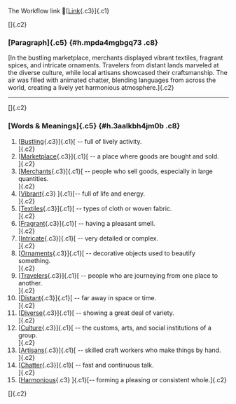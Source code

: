 The Workflow link
👏[[Link](https://www.google.com/url?q=http://www.google.com&sa=D&source=editors&ust=1756114338796359&usg=AOvVaw0d9oDEfHq9ckKdjoMkgYvc){.c3}]{.c1}

[]{.c2}

### [Paragraph]{.c5} {#h.mpda4mgbgq73 .c8}

[In the bustling marketplace, merchants displayed vibrant textiles,
fragrant spices, and intricate ornaments. Travelers from distant lands
marveled at the diverse culture, while local artisans showcased their
craftsmanship. The air was filled with animated chatter, blending
languages from across the world, creating a lively yet harmonious
atmosphere.]{.c2}

------------------------------------------------------------------------

[]{.c2}

### [Words & Meanings]{.c5} {#h.3aalkbh4jm0b .c8}

1.  [[Bustling](https://www.google.com/url?q=http://www.google.com&sa=D&source=editors&ust=1756114338797168&usg=AOvVaw2p4AEQuUY_igMVSy573EcH){.c3}]{.c1}[ --
    full of lively activity.\
    ]{.c2}
2.  [[Marketplace](https://www.google.com/url?q=http://www.google.com&sa=D&source=editors&ust=1756114338797365&usg=AOvVaw3leF6cvXwlbCYXFy6wt-Jn){.c3}]{.c1}[ --
    a place where goods are bought and sold.\
    ]{.c2}
3.  [[Merchants](https://www.google.com/url?q=http://www.google.com&sa=D&source=editors&ust=1756114338797523&usg=AOvVaw12Z1HnpPabOSiO3B0EarYD){.c3}]{.c1}[ --
    people who sell goods, especially in large quantities.\
    ]{.c2}
4.  [[Vibrant](https://www.google.com/url?q=http://www.google.com&sa=D&source=editors&ust=1756114338797728&usg=AOvVaw3otQQsxyabO3qLFTUZ4H-D){.c3}
    ]{.c1}[-- full of life and energy.\
    ]{.c2}
5.  [[Textiles](https://www.google.com/url?q=http://www.google.com&sa=D&source=editors&ust=1756114338797907&usg=AOvVaw3wkyxoa-qwwT4mR1xz6ngn){.c3}]{.c1}[ --
    types of cloth or woven fabric.\
    ]{.c2}
6.  [[Fragrant](https://www.google.com/url?q=http://www.google.com&sa=D&source=editors&ust=1756114338798159&usg=AOvVaw1EyoIsAO8iUlPmt78tAdKT){.c3}]{.c1}[ --
    having a pleasant smell.\
    ]{.c2}
7.  [[Intricate](https://www.google.com/url?q=http://www.google.com&sa=D&source=editors&ust=1756114338798342&usg=AOvVaw2rTb9l4gtSSUf7Rqsjt1oH){.c3}]{.c1}[ --
    very detailed or complex.\
    ]{.c2}
8.  [[Ornaments](https://www.google.com/url?q=http://www.google.com&sa=D&source=editors&ust=1756114338798464&usg=AOvVaw1Hhq9mLEXZ6Hg2LTYZCgk-){.c3}]{.c1}[ --
    decorative objects used to beautify something.\
    ]{.c2}
9.  [[Travelers](https://www.google.com/url?q=http://www.google.com&sa=D&source=editors&ust=1756114338798614&usg=AOvVaw0dtI1JAK01VFznU0S4ZXhQ){.c3}]{.c1}[ --
    people who are journeying from one place to another.\
    ]{.c2}
10. [[Distant](https://www.google.com/url?q=http://www.google.com&sa=D&source=editors&ust=1756114338798765&usg=AOvVaw1YJx1noVCKQumYXwfsQUXA){.c3}]{.c1}[ --
    far away in space or time.\
    ]{.c2}
11. [[Diverse](https://www.google.com/url?q=http://www.google.com&sa=D&source=editors&ust=1756114338798907&usg=AOvVaw1u90ehYtxPzrcV64RP90PS){.c3}]{.c1}[ --
    showing a great deal of variety.\
    ]{.c2}
12. [[Culture](https://www.google.com/url?q=http://www.google.com&sa=D&source=editors&ust=1756114338799162&usg=AOvVaw3lmsKGXPqmhzmFvU7oiscY){.c3}]{.c1}[ --
    the customs, arts, and social institutions of a group.\
    ]{.c2}
13. [[Artisans](https://www.google.com/url?q=http://www.google.com&sa=D&source=editors&ust=1756114338799470&usg=AOvVaw0J17iHaMi_mUAuA_c3ylro){.c3}]{.c1}[ --
    skilled craft workers who make things by hand.\
    ]{.c2}
14. [[Chatter](https://www.google.com/url?q=http://www.google.com&sa=D&source=editors&ust=1756114338799756&usg=AOvVaw0lLWCh7ifFPnZf_V9zAH-M){.c3}]{.c1}[ --
    fast and continuous talk.\
    ]{.c2}
15. [[Harmonious](https://www.google.com/url?q=http://www.google.com&sa=D&source=editors&ust=1756114338799925&usg=AOvVaw3qicWPcMcZELA8dWRHqQ1w){.c3}
    ]{.c1}[-- forming a pleasing or consistent whole.]{.c2}

[]{.c2}
